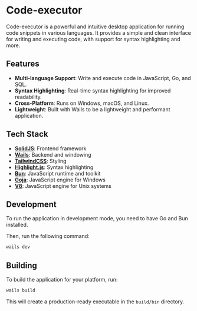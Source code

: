 # Code-executor

Code-executor is a powerful and intuitive desktop application for running code snippets in various languages. It provides a simple and clean interface for writing and executing code, with support for syntax highlighting and more.

## Features

- **Multi-language Support**: Write and execute code in JavaScript, Go, and SQL.
- **Syntax Highlighting**: Real-time syntax highlighting for improved readability.
- **Cross-Platform**: Runs on Windows, macOS, and Linux.
- **Lightweight**: Built with Wails to be a lightweight and performant application.

## Tech Stack

-   **[SolidJS](https://www.solidjs.com/)**: Frontend framework
-   **[Wails](https://wails.io/)**: Backend and windowing
-   **[TailwindCSS](https://tailwindcss.com/)**: Styling
-   **[Highlight.js](https://highlightjs.org/)**: Syntax highlighting
-   **[Bun](https://bun.sh/)**: JavaScript runtime and toolkit
-   **[Goja](https://github.com/dop251/goja)**: JavaScript engine for Windows
-   **[V8](https://github.com/v8/v8)**: JavaScript engine for Unix systems

## Development

To run the application in development mode, you need to have Go and Bun installed.

Then, run the following command:

```bash
wails dev
```

## Building

To build the application for your platform, run:

```bash
wails build
```

This will create a production-ready executable in the `build/bin` directory.
